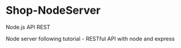 # Shop-NodeServer
Node.js API REST 

Node server following tutorial - RESTful API with node and express

